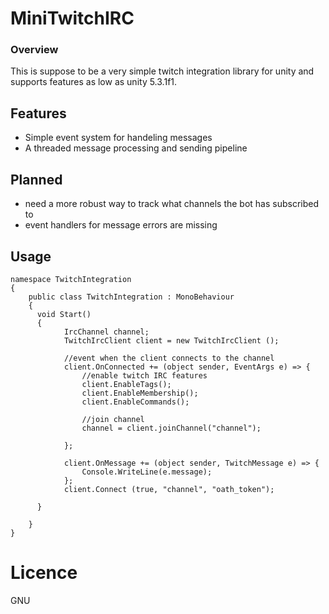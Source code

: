 # MiniTwitchIRC

### Overview

This is suppose to be a very simple twitch integration library for unity and supports features as low as unity 5.3.1f1.


## Features

- Simple event system for handeling messages
- A threaded message processing and sending pipeline

## Planned

- need a more robust way to track what channels the bot has subscribed to
- event handlers for message errors are missing

## Usage

```
namespace TwitchIntegration
{
    public class TwitchIntegration : MonoBehaviour
    {
      void Start()
      {
            IrcChannel channel;
            TwitchIrcClient client = new TwitchIrcClient ();

            //event when the client connects to the channel
            client.OnConnected += (object sender, EventArgs e) => {
                //enable twitch IRC features
                client.EnableTags();
                client.EnableMembership();
                client.EnableCommands();

                //join channel
                channel = client.joinChannel("channel");
            
            };

            client.OnMessage += (object sender, TwitchMessage e) => {
                Console.WriteLine(e.message);
            };
            client.Connect (true, "channel", "oath_token");

      }
    
    }
}
```

# Licence

GNU
